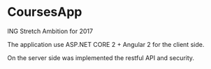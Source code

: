 # CoursesApp
ING Stretch Ambition for 2017

The application use ASP.NET CORE 2 + Angular 2 for the client side.

On the server side was implemented the restful API and security.
